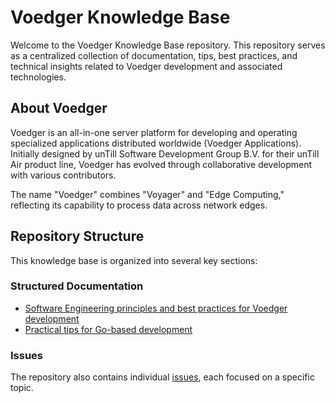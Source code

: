 # Voedger Knowledge Base

Welcome to the Voedger Knowledge Base repository. This repository serves as a centralized collection of documentation, tips, best practices, and technical insights related to Voedger development and associated technologies.

## About Voedger

Voedger is an all-in-one server platform for developing and operating specialized applications distributed worldwide (Voedger Applications). Initially designed by unTill Software Development Group B.V. for their unTill Air product line, Voedger has evolved through collaborative development with various contributors.

The name "Voedger" combines "Voyager" and "Edge Computing," reflecting its capability to process data across network edges.

## Repository Structure

This knowledge base is organized into several key sections:

### Structured Documentation

- [Software Engineering principles and best practices for Voedger development](se.md)
- [Practical tips for Go-based development](gotips.md)

### Issues

The repository also contains individual [issues](https://github.com/voedger/voedger-kb/issues), each focused on a specific topic.
